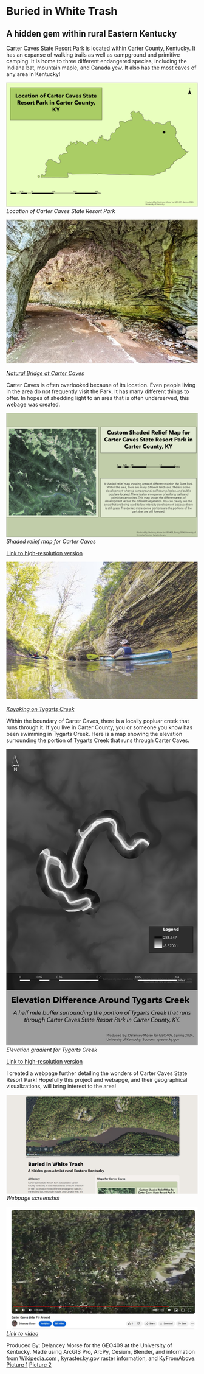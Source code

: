 # Buried in White Trash
## A hidden gem within rural Eastern Kentucky

Carter Caves State Resort Park is located within Carter County, Kentucky. It has an expanse of walking trails as well as campground and primitive camping. It is home to three different endangered species, including the Indiana bat, mountain maple, and Canada yew. It also has the most caves of any area in Kentucky! 

![Location of Carter Caves State Resort Park](location.jpg)     
*Location of Carter Caves State Resort Park*

![Carter Caves Natural Bridge](NB.jpg)

[*Natural Bridge at Carter Caves*](https://nohomejustroam.com/4-natural-bridges-in-1-day-at-carter-caves-state-resort-park-in-kentucky/)

Carter Caves is often overlooked because of its location. Even people living in the area do not frequently visit the Park. It has many different things to offer. In hopes of shedding light to an area that is often underserved, this webage was created. 

![Shaded relief map for Carter Caves](Shaded.jpg)     
*Shaded relief map for Carter Caves*

[Link to high-resolution version](Shaded.pdf)

![Kayaking on Tygarts Creek](tygarts.jpg)

[*Kayaking on Tygarts Creek*](https://www.herald-dispatch.com/features_entertainment/carter-caves-tygarts-creek-trips-among-parks-growing-adventure-offerings/article_8ae81033-3b3c-5a9e-a7d8-4d0a1de4db96.html)

Within the boundary of Carter Caves, there is a locally popluar creek that runs through it. If you live in Carter County, you or someone you know has been swimming in Tygarts Creek. Here is a map showing the elevation surrounding the portion of Tygarts Creek that runs through Carter Caves. 

![Elevation for Tygarts Creek](TCelev.jpg)     
*Elevation gradient for Tygarts Creek*

[Link to high-resolution version](TCelev.pdf)  

I created a webpage further detailing the wonders of Carter Caves State Resort Park! Hopefully this project and webapge, and their geographical visualizations, will bring interest to the area!

![Screenshot of the webpage](webpage.jpg)     
*Webpage screenshot*

![Screenshot of Youtube video](video.jpg)
[*Link to video*](https://www.youtube.com/watch?v=sCwGhlEWhLQ)

Produced By: Delancey Morse for the GEO409 at the University of Kentucky. Made using ArcGIS Pro, ArcPy, Cesium, Blender, and information from [Wikipedia.com](https://en.wikipedia.org/wiki/Carter_Caves_State_Resort_Park) , kyraster.ky.gov raster information, and KyFromAbove. [Picture 1](https://nohomejustroam.com/4-natural-bridges-in-1-day-at-carter-caves-state-resort-park-in-kentucky/) [Picture 2](https://nohomejustroam.com/4-natural-bridges-in-1-day-at-carter-caves-state-resort-park-in-kentucky/)